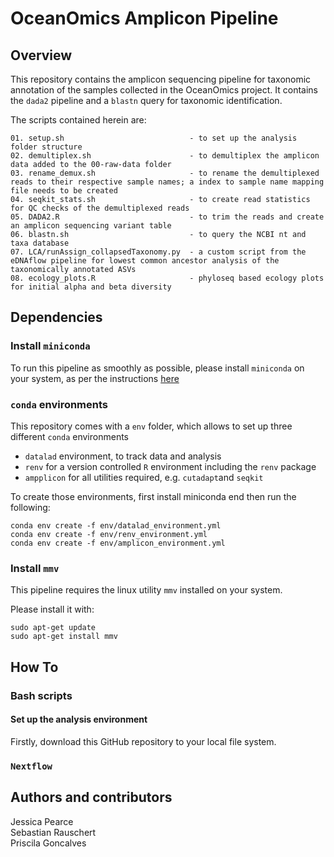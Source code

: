 # OceanOmics Amplicon Pipeline

## Overview
This repository contains the amplicon sequencing pipeline for taxonomic annotation of the samples collected in the OceanOmics project. It contains the `dada2` pipeline and 
a `blastn` query for taxonomic identification.

The scripts contained herein are:

```
01. setup.sh                            - to set up the analysis folder structure
02. demultiplex.sh                      - to demultiplex the amplicon data added to the 00-raw-data folder
03. rename_demux.sh                     - to rename the demultiplexed reads to their respective sample names; a index to sample name mapping file needs to be created
04. seqkit_stats.sh                     - to create read statistics for QC checks of the demultiplexed reads
05. DADA2.R                             - to trim the reads and create an amplicon sequencing variant table
06. blastn.sh                           - to query the NCBI nt and taxa database
07. LCA/runAssign_collapsedTaxonomy.py  - a custom script from the eDNAflow pipeline for lowest common ancestor analysis of the taxonomically annotated ASVs
08. ecology_plots.R                     - phyloseq based ecology plots for initial alpha and beta diversity 
```

## Dependencies

### Install `miniconda`

To run this pipeline as smoothly as possible, please install `miniconda` on your system, as per the instructions [here](https://conda.io/projects/conda/en/latest/user-guide/install/linux.html) 


### `conda` environments
This repository comes with a `env` folder, which allows to set up three different `conda` environments

- `datalad` environment, to track data and analysis
- `renv` for a version controlled `R` environment including the `renv` package
- `ampplicon` for all utilities required, e.g. `cutadapt`and `seqkit`

To create those environments, first install miniconda end then run the following:

```
conda env create -f env/datalad_environment.yml
conda env create -f env/renv_environment.yml
conda env create -f env/amplicon_environment.yml
```

### Install `mmv`

This pipeline requires the linux utility `mmv` installed on your system.

Please install it with:

```
sudo apt-get update
sudo apt-get install mmv
```

## How To

### Bash scripts

#### Set up the analysis environment

Firstly, download this GitHub repository to your local file system.


### `Nextflow`

## Authors and contributors
Jessica Pearce  
Sebastian Rauschert  
Priscila Goncalves  